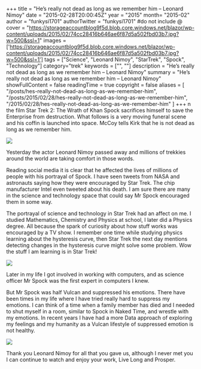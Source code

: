 +++
title = "He’s really not dead as long as we remember him – Leonard Nimoy"
date = "2015-02-28T20:00:45Z"
year = "2015"
month= "2015-02"
author = "funkysi1701"
authorTwitter = "funkysi1701" #do not include @
cover = "https://storageaccountblog9f5d.blob.core.windows.net/blazor/wp-content/uploads/2015/02/74cc28416b646ae6f87d5a502fbd03b7.jpg?w=500&ssl=1"
images = ['https://storageaccountblog9f5d.blob.core.windows.net/blazor/wp-content/uploads/2015/02/74cc28416b646ae6f87d5a502fbd03b7.jpg?w=500&ssl=1']
tags = ["Science", "Leonard Nimoy", "StarTrek", "Spock", "Technology"]
category="trek"
keywords = ["", ""]
description =  "He’s really not dead as long as we remember him – Leonard Nimoy"
summary = "He’s really not dead as long as we remember him – Leonard Nimoy"
showFullContent = false
readingTime = true
copyright = false
aliases = [
    "/posts/hes-really-not-dead-as-long-as-we-remember-him",
    "/posts/2015/02/28/hes-really-not-dead-as-long-as-we-remember-him",
    "/2015/02/28/hes-really-not-dead-as-long-as-we-remember-him"
]
+++
n the film Star Trek 2: The Wrath of Khan Spock sacrifices himself to save the Enterprise from destruction. What follows is a very moving funeral scene and his coffin is launched into space. McCoy tells Kirk that he is not dead as long as we remember him.

![](https://storageaccountblog9f5d.blob.core.windows.net/blazor/wp-content/uploads/2015/02/Spock_2293.jpg?resize=300%2C227&ssl=1)

Yesterday the actor Leonard Nimoy passed away and millions of trekkies around the world are taking comfort in those words.

Reading social media it is clear that he affected the lives of millions of people with his portrayal of Spock. I have seen tweets from NASA and astronauts saying how they were encouraged by Star Trek. The chip manufacturer Intel even tweeted about his death. I am sure there are many in the science and technology space that could say Mr Spock encouraged them in some way.

The portrayal of science and technology in Star Trek had an affect on me. I studied Mathematics, Chemistry and Physics at school, I later did a Physics degree. All because the spark of curiosity about how stuff works was encouraged by a TV show. I remember one time while studying physics learning about the hysteresis curve, then Star Trek the next day mentions detecting changes in the hysteresis curve might solve some problem. Wow the stuff I am learning is in Star Trek!

![](https://storageaccountblog9f5d.blob.core.windows.net/blazor/wp-content/uploads/2015/02/color_nimoy_headshot.jpg?resize=236%2C300&ssl=1)

Later in my life I got involved in working with computers, and as science officer Mr Spock was the first expert in computers I knew.

But Mr Spock was half Vulcan and suppressed his emotions. There have been times in my life where I have tried really hard to suppress my emotions. I can think of a time when a family member has died and I needed to shut myself in a room, similar to Spock in Naked Time, and wrestle with my emotions. In recent years I have had a more Data approach of exploring my feelings and my humanity as a Vulcan lifestyle of suppressed emotion is not healthy.

![](https://storageaccountblog9f5d.blob.core.windows.net/blazor/wp-content/uploads/2015/02/74cc28416b646ae6f87d5a502fbd03b7.jpg?w=500&ssl=1)

Thank you Leonard Nimoy for all that you gave us, although I never met you I can continue to watch and enjoy your work, Live Long and Prosper.
